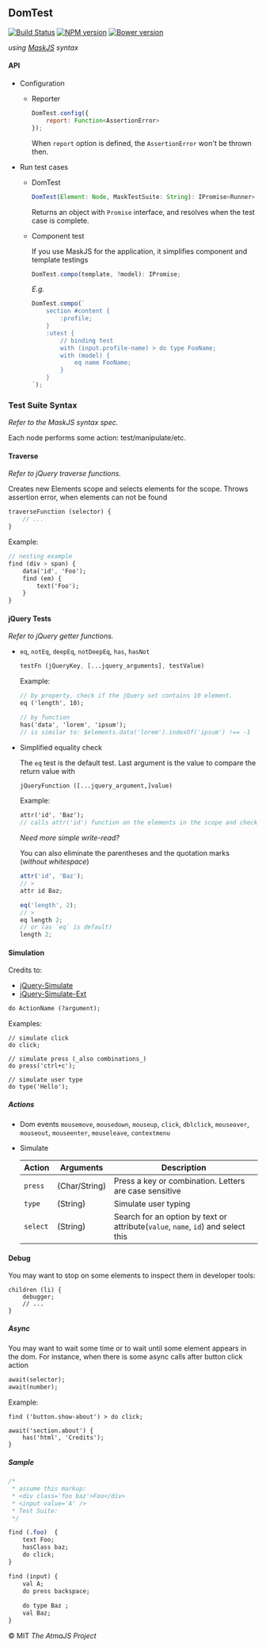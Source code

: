 DomTest
---


[![Build Status](https://travis-ci.org/atmajs/domtest.png?branch=master)](https://travis-ci.org/atmajs/domtest)
[![NPM version](https://badge.fury.io/js/domtest.svg)](http://badge.fury.io/js/domtest)
[![Bower version](https://badge.fury.io/bo/domtest.svg)](http://badge.fury.io/bo/domtest)

_using [MaskJS](https://github.com/atmajs/MaskJS) syntax_

#### API

- Configuration
	- Reporter
	
		```javascript
		DomTest.config({
			report: Function<AssertionError> 
		});
		```
		When `report` option is defined, the `AssertionError` won't be thrown then.

- Run test cases
	- DomTest
	
		```javascript
		DomTest(Element: Node, MaskTestSuite: String): IPromise<Runner>
		```
		
		Returns an object with `Promise` interface, and resolves when the test case is complete.
	
	- Component test
	
		If you use MaskJS for the application, it simplifies component and template testings
		
		```javascript
		DomTest.compo(template, ?model): IPromise;
		```
		_E.g._
		```javascript
		DomTest.compo(`
			section #content {
				:profile;
			}
			:utest {
				// binding test
				with (input.profile-name) > do type FooName;
				with (model) {
					eq name FooName;
				}
			}
		`);
		```
		
		
### Test Suite Syntax

_Refer to the MaskJS syntax spec._

Each node performs some action: test/manipulate/etc.

#### Traverse

_Refer to jQuery traverse functions._

Creates new Elements scope and selects elements for the scope. Throws assertion error, when elements can not be found

```sass
traverseFunction (selector) {
	// ...
}
```

Example:
```sass
// nesting example
find (div > span) {
	data('id', 'Foo');
	find (em) {
		text('Foo');
	}
}
```

#### jQuery Tests

_Refer to jQuery getter functions._

- `eq`, `notEq`, `deepEq`, `notDeepEq`, `has`, `hasNot`

	```sass
	testFn (jQueryKey, [...jquery_arguments], testValue)
	```
	Example:
	```sass
	// by property, check if the jQuery set contains 10 element.
	eq ('length', 10);
	
	// by function
	has('data', 'lorem', 'ipsum');
	// is similar to: $elements.data('lorem').indexOf('ipsum') !== -1
	```

- Simplified equality check

	The `eq` test is the default test. Last argument is the value to compare the return value with
	
	```sass
	jQueryFunction ([...jquery_argument,]value)
	```
	Example:
	```sass
	attr('id', 'Baz');
	// calls attr('id') function on the elements in the scope and check if equal to 'Baz'
	```

	_Need more simple write-read?_
	
	You can also eliminate the parentheses and the quotation marks (_without whitespace_)
	```javascript
	attr('id', 'Baz');
	// >
	attr id Baz;
	
	eq('length', 2);
	// >
	eq length 2;
	// or (as `eq` is default)
	length 2;
	```
	
	

#### Simulation

Credits to:
- [jQuery-Simulate](https://github.com/jquery/jquery-simulate)
- [jQuery-Simulate-Ext](https://github.com/j-ulrich/jquery-simulate-ext)

```sass
do ActionName (?argument);
```
Examples:
```
// simulate click
do click;

// simulate press (_also combinations_)
do press('ctrl+c');

// simulate user type
do type('Hello');
```

##### Actions

- Dom events
	`mousemove`, `mousedown`, `mouseup`, `click`, `dblclick`, `mouseover`, `mouseout`, `mouseenter`, `mouseleave`, `contextmenu`

- Simulate

	| Action | Arguments | Description |
	|--------|-----------| ------------|
	|`press` | (Char/String)  | Press a key or combination. Letters are case sensitive |
	|`type`  | (String) | Simulate user typing |
	|`select`| (String) | Search for an option by text or attribute(`value`, `name`, `id`) and select this |
	

#### Debug
You may want to stop on some elements to inspect them in developer tools:
```
children (li) {
	debugger;
	// ...
}
```

##### Async
You may want to wait some time or to wait until some element appears in the dom.
For instance, when there is some async calls after button click action
```sass
await(selector);
await(number);
```

Example:
```
find ('button.show-about') > do click;

await('section.about') {
    has('html', 'Credits');
}
```


##### Sample

```sass
/*
 * assume this markup:
 * <div class='foo baz'>Foo</div>
 * <input value='A' />
 * Test Suite:
 */

find (.foo)  {
	text Foo;
	hasClass baz;
	do click;
}

find (input) {
	val A;
	do press backspace;
	
	do type Baz ;
	val Baz;
}

```

:copyright: MIT _The AtmaJS Project_